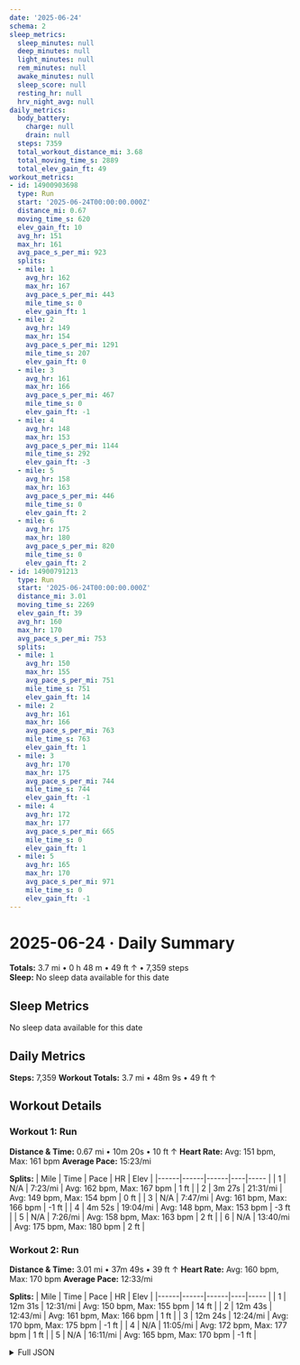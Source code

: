 ```yaml
---
date: '2025-06-24'
schema: 2
sleep_metrics:
  sleep_minutes: null
  deep_minutes: null
  light_minutes: null
  rem_minutes: null
  awake_minutes: null
  sleep_score: null
  resting_hr: null
  hrv_night_avg: null
daily_metrics:
  body_battery:
    charge: null
    drain: null
  steps: 7359
  total_workout_distance_mi: 3.68
  total_moving_time_s: 2889
  total_elev_gain_ft: 49
workout_metrics:
- id: 14900903698
  type: Run
  start: '2025-06-24T00:00:00.000Z'
  distance_mi: 0.67
  moving_time_s: 620
  elev_gain_ft: 10
  avg_hr: 151
  max_hr: 161
  avg_pace_s_per_mi: 923
  splits:
  - mile: 1
    avg_hr: 162
    max_hr: 167
    avg_pace_s_per_mi: 443
    mile_time_s: 0
    elev_gain_ft: 1
  - mile: 2
    avg_hr: 149
    max_hr: 154
    avg_pace_s_per_mi: 1291
    mile_time_s: 207
    elev_gain_ft: 0
  - mile: 3
    avg_hr: 161
    max_hr: 166
    avg_pace_s_per_mi: 467
    mile_time_s: 0
    elev_gain_ft: -1
  - mile: 4
    avg_hr: 148
    max_hr: 153
    avg_pace_s_per_mi: 1144
    mile_time_s: 292
    elev_gain_ft: -3
  - mile: 5
    avg_hr: 158
    max_hr: 163
    avg_pace_s_per_mi: 446
    mile_time_s: 0
    elev_gain_ft: 2
  - mile: 6
    avg_hr: 175
    max_hr: 180
    avg_pace_s_per_mi: 820
    mile_time_s: 0
    elev_gain_ft: 2
- id: 14900791213
  type: Run
  start: '2025-06-24T00:00:00.000Z'
  distance_mi: 3.01
  moving_time_s: 2269
  elev_gain_ft: 39
  avg_hr: 160
  max_hr: 170
  avg_pace_s_per_mi: 753
  splits:
  - mile: 1
    avg_hr: 150
    max_hr: 155
    avg_pace_s_per_mi: 751
    mile_time_s: 751
    elev_gain_ft: 14
  - mile: 2
    avg_hr: 161
    max_hr: 166
    avg_pace_s_per_mi: 763
    mile_time_s: 763
    elev_gain_ft: 1
  - mile: 3
    avg_hr: 170
    max_hr: 175
    avg_pace_s_per_mi: 744
    mile_time_s: 744
    elev_gain_ft: -1
  - mile: 4
    avg_hr: 172
    max_hr: 177
    avg_pace_s_per_mi: 665
    mile_time_s: 0
    elev_gain_ft: 1
  - mile: 5
    avg_hr: 165
    max_hr: 170
    avg_pace_s_per_mi: 971
    mile_time_s: 0
    elev_gain_ft: -1
---
```

# 2025-06-24 · Daily Summary
**Totals:** 3.7 mi • 0 h 48 m • 49 ft ↑ • 7,359 steps  
**Sleep:** No sleep data available for this date

## Sleep Metrics
No sleep data available for this date

## Daily Metrics
**Steps:** 7,359
**Workout Totals:** 3.7 mi • 48m 9s • 49 ft ↑

## Workout Details
### Workout 1: Run
**Distance & Time:** 0.67 mi • 10m 20s • 10 ft ↑
**Heart Rate:** Avg: 151 bpm, Max: 161 bpm
**Average Pace:** 15:23/mi

**Splits:**
| Mile | Time | Pace | HR | Elev |
|------|------|------|----|----- |
| 1 | N/A | 7:23/mi | Avg: 162 bpm, Max: 167 bpm | 1 ft |
| 2 | 3m 27s | 21:31/mi | Avg: 149 bpm, Max: 154 bpm | 0 ft |
| 3 | N/A | 7:47/mi | Avg: 161 bpm, Max: 166 bpm | -1 ft |
| 4 | 4m 52s | 19:04/mi | Avg: 148 bpm, Max: 153 bpm | -3 ft |
| 5 | N/A | 7:26/mi | Avg: 158 bpm, Max: 163 bpm | 2 ft |
| 6 | N/A | 13:40/mi | Avg: 175 bpm, Max: 180 bpm | 2 ft |

### Workout 2: Run
**Distance & Time:** 3.01 mi • 37m 49s • 39 ft ↑
**Heart Rate:** Avg: 160 bpm, Max: 170 bpm
**Average Pace:** 12:33/mi

**Splits:**
| Mile | Time | Pace | HR | Elev |
|------|------|------|----|----- |
| 1 | 12m 31s | 12:31/mi | Avg: 150 bpm, Max: 155 bpm | 14 ft |
| 2 | 12m 43s | 12:43/mi | Avg: 161 bpm, Max: 166 bpm | 1 ft |
| 3 | 12m 24s | 12:24/mi | Avg: 170 bpm, Max: 175 bpm | -1 ft |
| 4 | N/A | 11:05/mi | Avg: 172 bpm, Max: 177 bpm | 1 ft |
| 5 | N/A | 16:11/mi | Avg: 165 bpm, Max: 170 bpm | -1 ft |


<details>
<summary>Full JSON</summary>

```json
{
  "date": "2025-06-24",
  "schema": 2,
  "sleep_metrics": {
    "sleep_minutes": null,
    "deep_minutes": null,
    "light_minutes": null,
    "rem_minutes": null,
    "awake_minutes": null,
    "sleep_score": null,
    "resting_hr": null,
    "hrv_night_avg": null
  },
  "daily_metrics": {
    "body_battery": {
      "charge": null,
      "drain": null
    },
    "steps": 7359,
    "total_workout_distance_mi": 3.68,
    "total_moving_time_s": 2889,
    "total_elev_gain_ft": 49
  },
  "workout_metrics": [
    {
      "id": 14900903698,
      "type": "Run",
      "start": "2025-06-24T00:00:00.000Z",
      "distance_mi": 0.67,
      "moving_time_s": 620,
      "elev_gain_ft": 10,
      "avg_hr": 151,
      "max_hr": 161,
      "avg_pace_s_per_mi": 923,
      "splits": [
        {
          "mile": 1,
          "avg_hr": 162,
          "max_hr": 167,
          "avg_pace_s_per_mi": 443,
          "mile_time_s": 0,
          "elev_gain_ft": 1
        },
        {
          "mile": 2,
          "avg_hr": 149,
          "max_hr": 154,
          "avg_pace_s_per_mi": 1291,
          "mile_time_s": 207,
          "elev_gain_ft": 0
        },
        {
          "mile": 3,
          "avg_hr": 161,
          "max_hr": 166,
          "avg_pace_s_per_mi": 467,
          "mile_time_s": 0,
          "elev_gain_ft": -1
        },
        {
          "mile": 4,
          "avg_hr": 148,
          "max_hr": 153,
          "avg_pace_s_per_mi": 1144,
          "mile_time_s": 292,
          "elev_gain_ft": -3
        },
        {
          "mile": 5,
          "avg_hr": 158,
          "max_hr": 163,
          "avg_pace_s_per_mi": 446,
          "mile_time_s": 0,
          "elev_gain_ft": 2
        },
        {
          "mile": 6,
          "avg_hr": 175,
          "max_hr": 180,
          "avg_pace_s_per_mi": 820,
          "mile_time_s": 0,
          "elev_gain_ft": 2
        }
      ]
    },
    {
      "id": 14900791213,
      "type": "Run",
      "start": "2025-06-24T00:00:00.000Z",
      "distance_mi": 3.01,
      "moving_time_s": 2269,
      "elev_gain_ft": 39,
      "avg_hr": 160,
      "max_hr": 170,
      "avg_pace_s_per_mi": 753,
      "splits": [
        {
          "mile": 1,
          "avg_hr": 150,
          "max_hr": 155,
          "avg_pace_s_per_mi": 751,
          "mile_time_s": 751,
          "elev_gain_ft": 14
        },
        {
          "mile": 2,
          "avg_hr": 161,
          "max_hr": 166,
          "avg_pace_s_per_mi": 763,
          "mile_time_s": 763,
          "elev_gain_ft": 1
        },
        {
          "mile": 3,
          "avg_hr": 170,
          "max_hr": 175,
          "avg_pace_s_per_mi": 744,
          "mile_time_s": 744,
          "elev_gain_ft": -1
        },
        {
          "mile": 4,
          "avg_hr": 172,
          "max_hr": 177,
          "avg_pace_s_per_mi": 665,
          "mile_time_s": 0,
          "elev_gain_ft": 1
        },
        {
          "mile": 5,
          "avg_hr": 165,
          "max_hr": 170,
          "avg_pace_s_per_mi": 971,
          "mile_time_s": 0,
          "elev_gain_ft": -1
        }
      ]
    }
  ]
}
```
</details>
